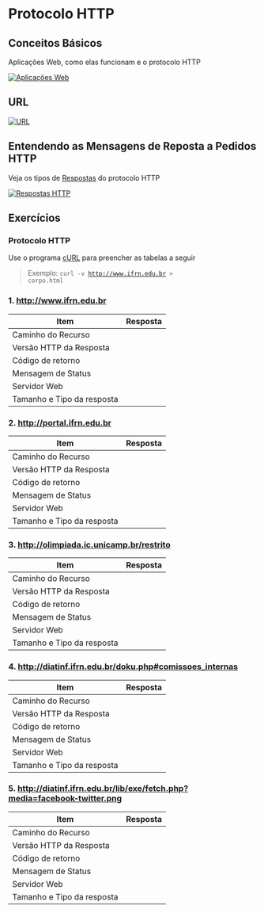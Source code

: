 # Protocolo HTTP

## Conceitos Básicos

Aplicações Web, como elas funcionam e o protocolo HTTP

[![Aplicações Web](https://img.youtube.com/vi/RsQ1tFLwldY/0.jpg)](https://www.youtube.com/watch?v=RsQ1tFLwldY)

## URL

[![URL](https://img.youtube.com/vi/ADQ_rhefgEk/0.jpg)](https://www.youtube.com/watch?v=ADQ_rhefgEk)

## Entendendo as Mensagens de Reposta a Pedidos HTTP

Veja os tipos de [Respostas](https://www.w3.org/Protocols/rfc2616/rfc2616-sec6.html) do protocolo HTTP

[![Respostas HTTP](https://img.youtube.com/vi/sxiRFwQ1RJ4/0.jpg)](https://www.youtube.com/watch?v=sxiRFwQ1RJ4)

## Exercícios

### Protocolo HTTP

Use o programa [cURL](https://curl.haxx.se/) para preencher as tabelas a seguir
> Exemplo: <code>curl -v http://www.ifrn.edu.br > corpo.html</code>

### 1. http://www.ifrn.edu.br

Item |Resposta
-----|----
Caminho do Recurso|
Versão HTTP da Resposta|
Código de retorno|
Mensagem de Status|
Servidor Web|
Tamanho e Tipo da resposta|

### 2. http://portal.ifrn.edu.br

Item |Resposta
-----|----
Caminho do Recurso|
Versão HTTP da Resposta|
Código de retorno|
Mensagem de Status|
Servidor Web|
Tamanho e Tipo da resposta|

### 3. http://olimpiada.ic.unicamp.br/restrito

Item |Resposta
-----|----
Caminho do Recurso|
Versão HTTP da Resposta|
Código de retorno|
Mensagem de Status|
Servidor Web|
Tamanho e Tipo da resposta|

### 4. http://diatinf.ifrn.edu.br/doku.php#comissoes_internas

Item |Resposta
-----|----
Caminho do Recurso|
Versão HTTP da Resposta|
Código de retorno|
Mensagem de Status|
Servidor Web|
Tamanho e Tipo da resposta|

### 5. http://diatinf.ifrn.edu.br/lib/exe/fetch.php?media=facebook-twitter.png

Item |Resposta
-----|----
Caminho do Recurso|
Versão HTTP da Resposta|
Código de retorno|
Mensagem de Status|
Servidor Web|
Tamanho e Tipo da resposta|
